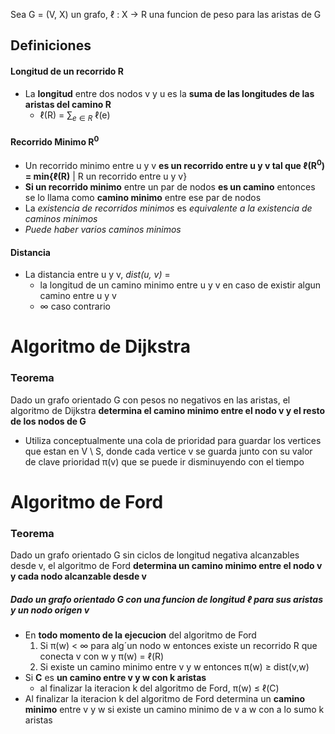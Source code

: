 Sea G = (V, X) un grafo, ℓ : X -> R una funcion de peso para las aristas de G
## Definiciones
#### Longitud de un recorrido R
- La **longitud** entre dos nodos v y u es la **suma de las longitudes de las aristas del camino R**
	- ℓ(R) = $\sum_{e \in R}$ ℓ(e)
#### Recorrido Minimo R$^0$
- Un recorrido minimo entre u y v **es un recorrido entre u y v tal que ℓ(R$^0$) = min$\{$ℓ(R)** | R un recorrido entre u y v$\}$ 
- **Si un recorrido minimo** entre un par de nodos **es un camino** entonces se lo llama como **camino minimo** entre ese par de nodos
- La _existencia de recorridos minimos_ es _equivalente a la existencia de caminos minimos_
- _Puede haber varios caminos minimos_
#### Distancia
- La distancia entre u y v, _dist(u, v)_ =
	- la longitud de un camino minimo entre u y v en caso de existir algun camino entre u y v
	- $\infty$ caso contrario  
# Algoritmo de Dijkstra
### Teorema
Dado un grafo orientado G con pesos no negativos en las aristas, el algoritmo de Dijkstra **determina el camino minimo entre el nodo v y el resto de los nodos de G**

- Utiliza conceptualmente una cola de prioridad para guardar los vertices que estan en V \ S, donde cada vertice v se guarda junto con su valor de clave prioridad π(v) que se puede ir disminuyendo con el tiempo
# Algoritmo de Ford
### Teorema
Dado un grafo orientado G sin ciclos de longitud negativa alcanzables desde v, el algoritmo de Ford **determina un camino minimo entre el nodo v y cada nodo alcanzable desde v**
##### Dado un grafo orientado G con una funcion de longitud ℓ para sus aristas y un nodo origen v
- En **todo momento de la ejecucion** del algoritmo de Ford
	1. Si π(w) < ∞ para alg´un nodo w entonces existe un recorrido R que conecta v con w y π(w) = ℓ(R)
	2. Si existe un camino minimo entre v y w entonces π(w) $\geq$ dist(v,w)
- Si **C** es **un camino entre v y w con k aristas**
	- al finalizar la iteracion k del algoritmo de Ford, 
	  π(w) ≤ ℓ(C)
- Al finalizar la iteracion k del algoritmo de Ford determina un **camino minimo** entre v y w si existe un camino minimo de v a w con a lo sumo k aristas

